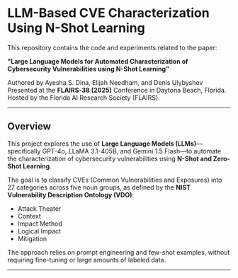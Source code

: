 # LLM-Based CVE Characterization Using N-Shot Learning

This repository contains the code and experiments related to the paper:

**"Large Language Models for Automated Characterization of Cybersecurity Vulnerabilities using N-Shot Learning"**

Authored by Ayesha S. Dina, Elijah Needham, and Denis Ulybyshev  
Presented at the **FLAIRS-38 (2025)** Conference in Daytona Beach, Florida.  
Hosted by the Florida AI Research Society (FLAIRS).

---

## Overview

This project explores the use of **Large Language Models (LLMs)**—specifically GPT-4o, LLaMA 3.1-405B, and Gemini 1.5 Flash—to automate the characterization of cybersecurity vulnerabilities using **N-Shot and Zero-Shot Learning**.

The goal is to classify CVEs (Common Vulnerabilities and Exposures) into 27 categories across five noun groups, as defined by the **NIST Vulnerability Description Ontology (VDO)**:
- Attack Theater
- Context
- Impact Method
- Logical Impact
- Mitigation

The approach relies on prompt engineering and few-shot examples, without requiring fine-tuning or large amounts of labeled data.

---


